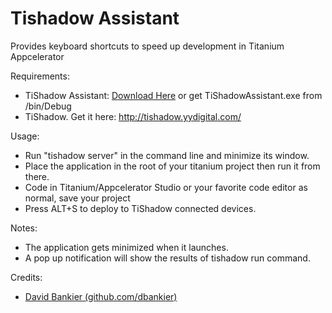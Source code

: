 # Tishadow Assistant

Provides keyboard shortcuts to speed up development in Titanium Appcelerator 

Requirements:
* TiShadow Assistant: <a href="https://github.com/SCJLabs/TishadowAssistant/blob/master/TiShadowAssistant/bin/Debug/TiShadowAssistant.exe?raw=true"> Download Here</a> or get TiShadowAssistant.exe from /bin/Debug
* TiShadow. Get it here: http://tishadow.yydigital.com/



Usage:
* Run "tishadow server" in the command line and minimize its window.
* Place the application in the root of your titanium project then run it from there.
* Code in Titanium/Appcelerator Studio or your favorite code editor as normal, save your project
* Press ALT+S to deploy to TiShadow connected devices.


Notes:
* The application gets minimized when it launches.
* A pop up notification will show the results of tishadow run command.


Credits:
* <a href="https://github.com/dbankier/TiShadow">David Bankier (github.com/dbankier)</a>
